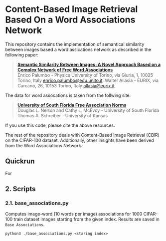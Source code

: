 # Content-Based Image Retrieval Based On a Word Associations Network

This repository contains the implementation of semantical similarity between images based a word assications network as described in the following paper:

> [**Semantic Similarity Between Images: A Novel Approach Based on a Complex Network of Free Word Associations**][1]  
> Enrico Palumbo - Physics University of Torino, via Giuria, 1, 10025 Torino, Italy [enrico.palumbo@edu.unito.it](mailto:enrico.palumbo@edu.unito.it).
> Walter Allasia - EURIX, via Carcano, 26, 10153 Torino, Italy [allasia@eurix.it](mailto:allasia@eurix.it).

The data for word assocations is taken from the follwing site:

> [**University of South Florida Free Association Norms**][2]  
> Douglas L. Nelson and Cathy L. McEvoy - University of South Florida
> Thomas A. Schreiber - University of Kansas

If you use this code, please cite the above resources.

The rest of the repository deals with Content-Based Image Retrieval (CBIR) on the CIFAR-100 dataset. Additionally, other insights have been derived from the Word Associations Network.

## Quickrun
For 

## 2. Scripts
### 2.1. base_associations.py 
Computes image-word (10 words per image) associations for 1000 CIFAR-100 train dataset images starting from the given index. Results are saved in `Base Associations`.

```python3 ./base_associations.py <staring index>```

















[1]: https://enricopal.github.io/publications/Semantic%20Similarity%20between%20Images.pdf
[2]: http://w3.usf.edu/FreeAssociation/

